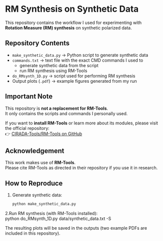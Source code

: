 # RM Synthesis on Synthetic Data

This repository contains the workflow I used for experimenting with **Rotation Measure (RM) synthesis** on synthetic polarized data.

## Repository Contents
- `make_synthetic_data.py` → Python script to generate synthetic data  
- `commands.txt` → text file with the exact CMD commands I used to  
  - generate synthetic data from the script  
  - run RM synthesis using RM-Tools  
- `do_RMsynth_1D.py` → script used for performing RM synthesis  
- Output plots (`.pdf`) → example figures generated from my run  

## Important Note
This repository is **not a replacement for RM-Tools**.  
It only contains the scripts and commands I personally used.  

If you want to **install RM-Tools** or learn more about its modules, please visit the official repository:  
👉 [CIRADA-Tools/RM-Tools on GitHub](https://github.com/CIRADA-Tools/RM-Tools)

## Acknowledgement
This work makes use of **RM-Tools**.  
Please cite RM-Tools as directed in their repository if you use it in research.

## How to Reproduce
1. Generate synthetic data:
   ```bash
   python make_synthetic_data.py
2.Run RM synthesis (with RM-Tools installed):   
python do_RMsynth_1D.py data/synthetic_data.txt -S



   The resulting plots will be saved in the outputs (two example PDFs are included in this repository).
